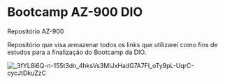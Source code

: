 # Bootcamp AZ-900 DIO
Repositório AZ-900 

Repositório que visa armazenar todos os links que utilizarei como fins de estudos para a finalização do Bootcamp da DIO.

![_3fYL8i6Q-n-155t3dn_4hksVs3MIJxHadG7A7FI_oTy9pL-UqrC-cycJtDkuZzC](https://github.com/user-attachments/assets/1ffece00-af0f-4c54-b2f0-bc53f163b116)
